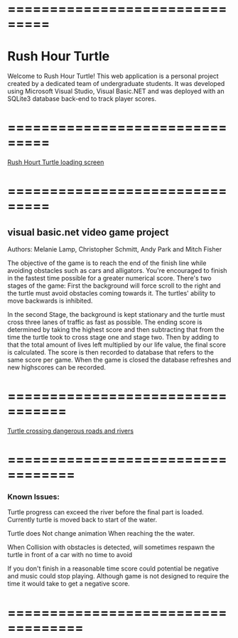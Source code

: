 # ===============================

# Rush Hour Turtle

Welcome to Rush Hour Turtle! This web application is a personal project 
created by a dedicated team of undergraduate students. It was developed using 
Microsoft Visual Studio, Visual Basic.NET and was deployed with an SQLite3 
database back-end to track player scores.
# ===============================

 [Rush Hourt Turtle loading screen](https://i.imgur.com/PABflBd.jpg)

# ===============================

## visual basic.net video game project 

Authors: Melanie Lamp, Christopher Schmitt, Andy Park and Mitch Fisher

The objective of the game is to reach the end of the finish line while avoiding obstacles such as cars and alligators. 
You're encouraged to finish in the fastest time possible for a greater numerical score. There's two stages of the game: 
First the background will force scroll to the right and the turtle must avoid obstacles coming towards it. The turtles' ability to move 
backwards is inhibited. 

In the second Stage, the background is kept stationary and the turtle must cross three lanes of traffic as 
fast as possible. The ending score is determined by taking the highest score and then subtracting that from the time
the turtle took to cross stage one and stage two. Then by adding to that the total amount of lives left multiplied by our life value,
the final score is calculated. The score is then recorded to database that refers to the same score per game. When the game is closed
the database refreshes and new highscores can be recorded.
                    
# =================================

[Turtle crossing dangerous roads and rivers](https://i.imgur.com/fEkrMPt.jpg)
 
# ==================================

### Known Issues:
Turtle progress can exceed the river before the final 
part is loaded. Currently turtle is moved back to start of the water. 

Turtle does Not change animation When reaching the the water. 

When Collision with obstacles is detected, will sometimes respawn 
the turtle in front of a car with no time to avoid

If you don't finish in a reasonable time score could
potential be negative and music could stop playing. Although
game is not designed to require the time it would take to
get a negative score.

# ===================================

